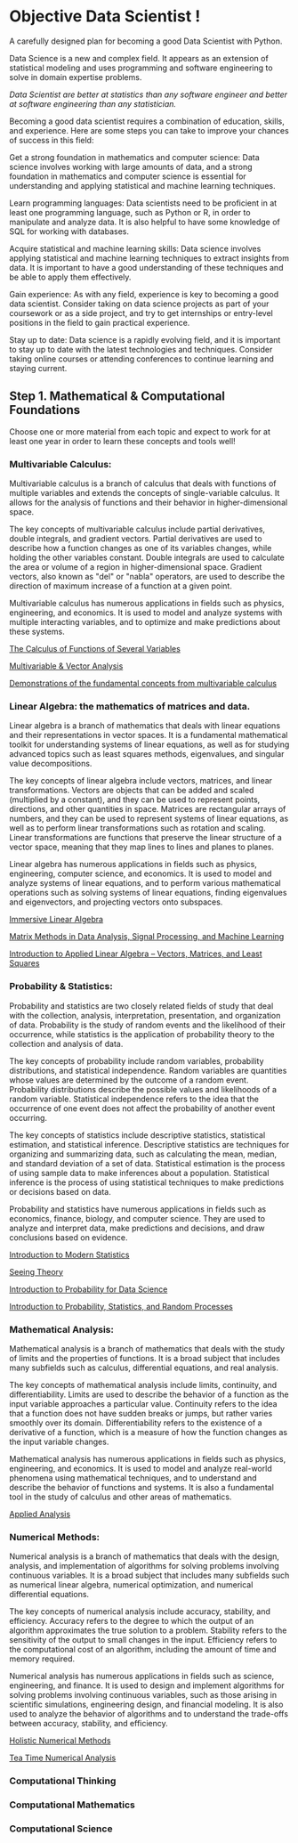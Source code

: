 # Objective Data Scientist !

A carefully designed plan for becoming a good Data Scientist with Python.

Data Science is a new and complex field. It appears as an extension of statistical modeling and uses programming and software engineering to solve in domain expertise problems.

*Data Scientist are better at statistics than any software engineer and better at software engineering than any statistician.*

Becoming a good data scientist requires a combination of education, skills, and experience. Here are some steps you can take to improve your chances of success in this field:

Get a strong foundation in mathematics and computer science: Data science involves working with large amounts of data, and a strong foundation in mathematics and computer science is essential for understanding and applying statistical and machine learning techniques.

Learn programming languages: Data scientists need to be proficient in at least one programming language, such as Python or R, in order to manipulate and analyze data. It is also helpful to have some knowledge of SQL for working with databases.

Acquire statistical and machine learning skills: Data science involves applying statistical and machine learning techniques to extract insights from data. It is important to have a good understanding of these techniques and be able to apply them effectively.

Gain experience: As with any field, experience is key to becoming a good data scientist. Consider taking on data science projects as part of your coursework or as a side project, and try to get internships or entry-level positions in the field to gain practical experience.

Stay up to date: Data science is a rapidly evolving field, and it is important to stay up to date with the latest technologies and techniques. Consider taking online courses or attending conferences to continue learning and staying current.


## Step 1. Mathematical & Computational Foundations

Choose one or more material from each topic and expect to work for at least one year in order to learn these concepts and tools well!


### Multivariable Calculus:

Multivariable calculus is a branch of calculus that deals with functions of multiple variables and extends the concepts of single-variable calculus. It allows for the analysis of functions and their behavior in higher-dimensional space.

The key concepts of multivariable calculus include partial derivatives, double integrals, and gradient vectors. Partial derivatives are used to describe how a function changes as one of its variables changes, while holding the other variables constant. Double integrals are used to calculate the area or volume of a region in higher-dimensional space. Gradient vectors, also known as "del" or "nabla" operators, are used to describe the direction of maximum increase of a function at a given point.

Multivariable calculus has numerous applications in fields such as physics, engineering, and economics. It is used to model and analyze systems with multiple interacting variables, and to optimize and make predictions about these systems.


[The Calculus of Functions of Several Variables](http://www.synechism.org/wp/the-calculus-of-functions-of-several-variables/)

[Multivariable & Vector Analysis](http://www.williamchen-mathematics.info/lnmvafolder/lnmva.html)

[Demonstrations of the fundamental concepts from multivariable calculus](https://github.com/Mason-McGough/MultivariableCalculus)

### Linear Algebra: the mathematics of matrices and data.

Linear algebra is a branch of mathematics that deals with linear equations and their representations in vector spaces. It is a fundamental mathematical toolkit for understanding systems of linear equations, as well as for studying advanced topics such as least squares methods, eigenvalues, and singular value decompositions.

The key concepts of linear algebra include vectors, matrices, and linear transformations. Vectors are objects that can be added and scaled (multiplied by a constant), and they can be used to represent points, directions, and other quantities in space. Matrices are rectangular arrays of numbers, and they can be used to represent systems of linear equations, as well as to perform linear transformations such as rotation and scaling. Linear transformations are functions that preserve the linear structure of a vector space, meaning that they map lines to lines and planes to planes.

Linear algebra has numerous applications in fields such as physics, engineering, computer science, and economics. It is used to model and analyze systems of linear equations, and to perform various mathematical operations such as solving systems of linear equations, finding eigenvalues and eigenvectors, and projecting vectors onto subspaces.



[Immersive Linear Algebra](http://immersivemath.com/ila/index.html)

[Matrix Methods in Data Analysis, Signal Processing, and Machine Learning](https://ocw.mit.edu/courses/18-065-matrix-methods-in-data-analysis-signal-processing-and-machine-learning-spring-2018/)

[Introduction to Applied Linear Algebra – Vectors, Matrices, and Least Squares](https://web.stanford.edu/~boyd/vmls/)

### Probability & Statistics:

Probability and statistics are two closely related fields of study that deal with the collection, analysis, interpretation, presentation, and organization of data. Probability is the study of random events and the likelihood of their occurrence, while statistics is the application of probability theory to the collection and analysis of data.

The key concepts of probability include random variables, probability distributions, and statistical independence. Random variables are quantities whose values are determined by the outcome of a random event. Probability distributions describe the possible values and likelihoods of a random variable. Statistical independence refers to the idea that the occurrence of one event does not affect the probability of another event occurring.

The key concepts of statistics include descriptive statistics, statistical estimation, and statistical inference. Descriptive statistics are techniques for organizing and summarizing data, such as calculating the mean, median, and standard deviation of a set of data. Statistical estimation is the process of using sample data to make inferences about a population. Statistical inference is the process of using statistical techniques to make predictions or decisions based on data.

Probability and statistics have numerous applications in fields such as economics, finance, biology, and computer science. They are used to analyze and interpret data, make predictions and decisions, and draw conclusions based on evidence.

[Introduction to Modern Statistics](https://www.openintro.org/book/ims/)

[Seeing Theory](https://seeing-theory.brown.edu/index.html#firstPage)

[Introduction to Probability for Data Science](https://probability4datascience.com/index.html)

[Introduction to Probability, Statistics, and Random Processes](https://www.probabilitycourse.com/)

### Mathematical Analysis:

Mathematical analysis is a branch of mathematics that deals with the study of limits and the properties of functions. It is a broad subject that includes many subfields such as calculus, differential equations, and real analysis.

The key concepts of mathematical analysis include limits, continuity, and differentiability. Limits are used to describe the behavior of a function as the input variable approaches a particular value. Continuity refers to the idea that a function does not have sudden breaks or jumps, but rather varies smoothly over its domain. Differentiability refers to the existence of a derivative of a function, which is a measure of how the function changes as the input variable changes.

Mathematical analysis has numerous applications in fields such as physics, engineering, and economics. It is used to model and analyze real-world phenomena using mathematical techniques, and to understand and describe the behavior of functions and systems. It is also a fundamental tool in the study of calculus and other areas of mathematics.

[Applied Analysis](https://www.math.ucdavis.edu/~hunter/book/pdfbook.html)

### Numerical Methods:

Numerical analysis is a branch of mathematics that deals with the design, analysis, and implementation of algorithms for solving problems involving continuous variables. It is a broad subject that includes many subfields such as numerical linear algebra, numerical optimization, and numerical differential equations.

The key concepts of numerical analysis include accuracy, stability, and efficiency. Accuracy refers to the degree to which the output of an algorithm approximates the true solution to a problem. Stability refers to the sensitivity of the output to small changes in the input. Efficiency refers to the computational cost of an algorithm, including the amount of time and memory required.

Numerical analysis has numerous applications in fields such as science, engineering, and finance. It is used to design and implement algorithms for solving problems involving continuous variables, such as those arising in scientific simulations, engineering design, and financial modeling. It is also used to analyze the behavior of algorithms and to understand the trade-offs between accuracy, stability, and efficiency.

[Holistic Numerical Methods](https://nm.mathforcollege.com/)

[Tea Time Numerical Analysis](https://lqbrin.github.io/tea-time-numerical/)

### Computational Thinking

### Computational Mathematics

### Computational Science

